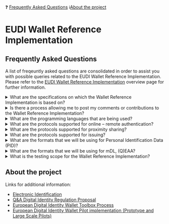 ❓ [Frequently Asked Questions](#frequently-asked-questions)  :information_source:[About the project](#about-the-project)

# EUDI Wallet Reference Implementation 
## Frequently Asked Questions

A list of freqeuntly asked questions are consolidated in order to assist you with possible queries related to the EUDI Wallet Reference Implementation. Please refer to the [EUDI Wallet Reference Implementation](https://github.com/eu-digital-identity-wallet/architecture-and-reference-framework) overview page for further information.

<Details>
 <summary>What are the specifications on which the Wallet Reference Implementation is based on?</summary> 
The Wallet Reference Implementation is based on the <a href="https://github.com/eu-digital-identity-wallet/architecture-and-reference-framework">Architecture Reference Framework</a>.
</Details>

<Details>
 <summary>Is there a process allowing me to post my comments or contributions to the Wallet Reference Implementation?</summary> 
Comments and contributions on the codebase of the Wallet Reference Implementation are welcomed through the corresponding <a href="https://github.com/eu-digital-identity-wallet/architecture-and-reference-framework">Github space</a>. Additionally, a designated mailbox <a href="CNECT-EUDIW-SUPPORT@ec.europa.eu">CNECT-EUDIW-SUPPORT@ec.europa.eu</a> is available where any queries related to the Wallet Reference Implementation can be addressed.
</Details>

<Details>
 <summary>What are the programming languages that are being used?</summary> 
For Android it will mainly be Kotlin and for the iOS it will mainly be Swift (so it is the preferred native language of each platform). Other languages will also be used in the ecosystem of the EUDIW.
</Details>

<Details>
 <summary>What are the protocols supported for online – remote authentication? </summary> 
The baseline for the reference implementation is the ARF. Hence, we will be supporting OID4VP using the profile of ISO23220-4 Annex B.
</Details>

<Details>
 <summary>What are the protocols supported for proximity sharing? </summary> 
The baseline for the reference implementation is the ARF. Hence, we will be supporting ISO/IEC 18013-5.
</Details>

<Details>
 <summary>What are the protocols supported for issuing? </summary> 
The baseline for the reference implementation is the ARF. Hence, we will be supporting OpenId4VCI-draft 12.
</Details>

<Details>
 <summary>What are the formats that we will be using for Personal Identification Data (PID)?	</summary> 
According to the ARF and the corresponding PID rulebook, we will be supporting both mDoc and SD-JWT format. Alternative formats such as SD-JWT VC will be incorporated in a future release.
</Details>

<Details>
 <summary>What are the formats that we will be using for mDL, (Q)EAA?	</summary> 
According to the ARF and the corresponding mDL rulebook, we will be supporting both mDoc and SD-JWT format. Alternative formats such as SD-JWT VC will be incorporated in a future release.
</Details>

<Details>
 <summary>What is the testing scope for the Wallet Reference Implementation?	</summary> 
Security and units tests have been executed; details of the corresponding tests can be found in the corresponding repositories.
</Details>


## About the project
Links for additional information:  
-  [Electronic Identification](https://digital-strategy.ec.europa.eu/en/policies/electronic-identification)  
-  [Q&A Digital Identity Regulation Proposal](https://digital-strategy.ec.europa.eu/en/faqs/qa-digital-identity-regulation-proposal)  
-  [European Digital Identity Wallet Toolbox Process](https://digital-strategy.ec.europa.eu/en/policies/eudi-wallet-toolbox)  
-  [European Digital Identity Wallet Pilot implementation (Prototype and Large Scale Pilots)](https://digital-strategy.ec.europa.eu/en/policies/eudi-wallet-implementation)  

